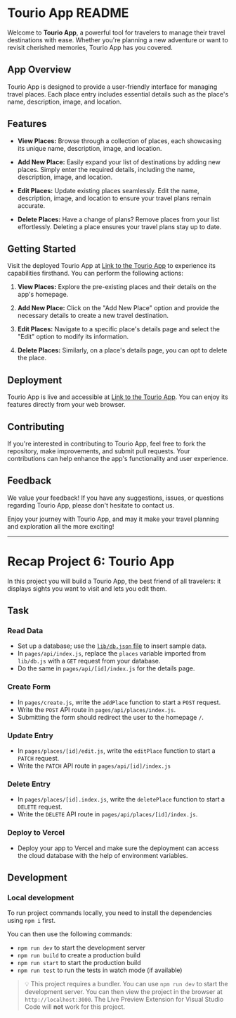 # Tourio App README

Welcome to **Tourio App**, a powerful tool for travelers to manage their travel destinations with ease. Whether you're planning a new adventure or want to revisit cherished memories, Tourio App has you covered.

## App Overview

Tourio App is designed to provide a user-friendly interface for managing travel places. Each place entry includes essential details such as the place's name, description, image, and location.

## Features

- **View Places:** Browse through a collection of places, each showcasing its unique name, description, image, and location.

- **Add New Place:** Easily expand your list of destinations by adding new places. Simply enter the required details, including the name, description, image, and location.

- **Edit Places:** Update existing places seamlessly. Edit the name, description, image, and location to ensure your travel plans remain accurate.

- **Delete Places:** Have a change of plans? Remove places from your list effortlessly. Deleting a place ensures your travel plans stay up to date.

## Getting Started

Visit the deployed Tourio App at [Link to the Tourio App](https://tourio-app-theta.vercel.app/) to experience its capabilities firsthand. You can perform the following actions:

1. **View Places:** Explore the pre-existing places and their details on the app's homepage.

2. **Add New Place:** Click on the "Add New Place" option and provide the necessary details to create a new travel destination.

3. **Edit Places:** Navigate to a specific place's details page and select the "Edit" option to modify its information.

4. **Delete Places:** Similarly, on a place's details page, you can opt to delete the place.

## Deployment

Tourio App is live and accessible at [Link to the Tourio App](https://tourio-app-theta.vercel.app/). You can enjoy its features directly from your web browser.

## Contributing

If you're interested in contributing to Tourio App, feel free to fork the repository, make improvements, and submit pull requests. Your contributions can help enhance the app's functionality and user experience.

## Feedback

We value your feedback! If you have any suggestions, issues, or questions regarding Tourio App, please don't hesitate to contact us.

Enjoy your journey with Tourio App, and may it make your travel planning and exploration all the more exciting!

---------------------------------------------------------------------------------------------------------------------------------------

# Recap Project 6: Tourio App

In this project you will build a Tourio App, the best friend of all travelers: it displays sights you want to visit and lets you edit them.

## Task

### Read Data

- Set up a database; use the [`lib/db.json` file](lib/db.json) to insert sample data.
- In `pages/api/index.js`, replace the `places` variable imported from `lib/db.js` with a `GET` request from your database.
- Do the same in `pages/api/[id]/index.js` for the details page.

### Create Form

- In `pages/create.js`, write the `addPlace` function to start a `POST` request.
- Write the `POST` API route in `pages/api/places/index.js`.
- Submitting the form should redirect the user to the homepage `/`.

### Update Entry

- In `pages/places/[id]/edit.js`, write the `editPlace` function to start a `PATCH` request.
- Write the `PATCH` API route in `pages/api/[id]/index.js`

### Delete Entry

- In `pages/places/[id].index.js`, write the `deletePlace` function to start a `DELETE` request.
- Write the `DELETE` API route in `pages/api/places/[id]/index.js`.

### Deploy to Vercel

- Deploy your app to Vercel and make sure the deployment can access the cloud database with the help of environment variables.

## Development

### Local development

To run project commands locally, you need to install the dependencies using `npm i` first.

You can then use the following commands:

- `npm run dev` to start the development server
- `npm run build` to create a production build
- `npm run start` to start the production build
- `npm run test` to run the tests in watch mode (if available)

> 💡 This project requires a bundler. You can use `npm run dev` to start the development server. You can then view the project in the browser at `http://localhost:3000`. The Live Preview Extension for Visual Studio Code will **not** work for this project.
